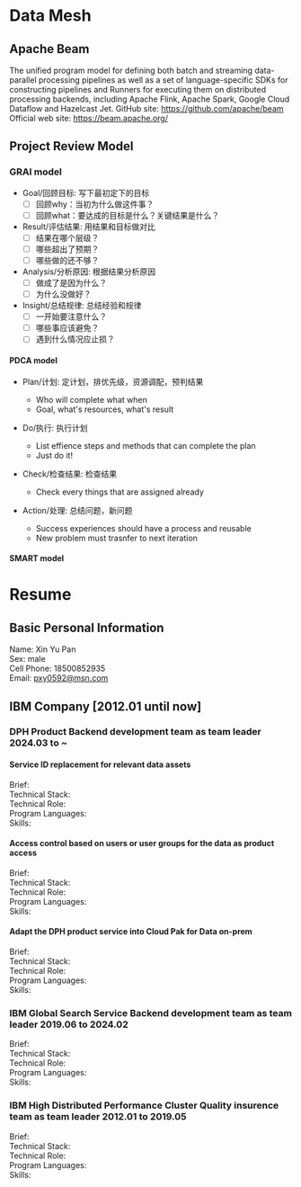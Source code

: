 # Data Mesh
## Apache Beam
The unified program model for defining both batch and streaming data-parallel processing pipelines as well as a set of language-specific SDKs for constructing pipelines and Runners for executing them on distributed processing backends, including Apache Flink, Apache Spark, Google Cloud Dataflow and Hazelcast Jet.
GitHub site: https://github.com/apache/beam
Official web site: https://beam.apache.org/

## Project Review Model 
### GRAI model
- Goal/回顾目标: 写下最初定下的目标
    - [ ]  回顾why：当初为什么做这件事？
    - [ ]  回顾what：要达成的目标是什么？关键结果是什么？
- Result/评估结果: 用结果和目标做对比
    - [ ]  结果在哪个层级？
    - [ ]  哪些超出了预期？
    - [ ]  哪些做的还不够？
- Analysis/分析原因: 根据结果分析原因
    - [ ]  做成了是因为什么？
    - [ ]  为什么没做好？
- Insight/总结规律: 总结经验和规律
    - [ ]  一开始要注意什么？
    - [ ]  哪些事应该避免？
    - [ ]  遇到什么情况应止损？

#### PDCA model
- Plan/计划: 定计划，排优先级，资源调配，预判结果
    - Who will complete what when
    - Goal, what's resources, what's result
- Do/执行: 执行计划
    - List effience steps and methods that can complete the plan
    - Just do it!
- Check/检查结果: 检查结果
    - Check every things that are assigned already

- Action/处理: 总结问题，新问题
    - Success experiences should have a process and reusable
    - New problem must trasnfer to next iteration

#### SMART model

# Resume
## Basic Personal Information
Name:       Xin Yu Pan      
Sex:        male  
Cell Phone: 18500852935  
Email:      pxy0592@msn.com  

## IBM Company [2012.01 until now]
### DPH Product     Backend development team as team leader     2024.03 to ~
#### Service ID replacement for relevant data assets
Brief:  
Technical Stack:     
Technical Role:     
Program Languages:      
Skills:     

#### Access control based on users or user groups for the data as product access
Brief:  
Technical Stack:     
Technical Role:     
Program Languages:      
Skills:     

#### Adapt the DPH product service into Cloud Pak for Data on-prem
Brief:  
Technical Stack:     
Technical Role:     
Program Languages:      
Skills:     

### IBM Global Search Service        Backend development team as team leader     2019.06 to 2024.02
Brief:  
Technical Stack:     
Technical Role:     
Program Languages:      
Skills:     

### IBM High Distributed Performance Cluster         Quality insurence team as team leader   2012.01 to 2019.05
Brief:  
Technical Stack:     
Technical Role:     
Program Languages:      
Skills:     
